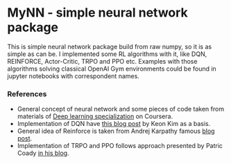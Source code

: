 # MyNN - simple neural network package
This is simple neural network package build from raw numpy, so it is as simple as can be. I implemented some RL algorithms with it, like DQN, 
REINFORCE, Actor-Critic, TRPO and PPO etc. Examples with those algorithms solving classical OpenAI Gym environments 
could be found in jupyter notebooks with correspondent names.

### References
- General concept of neural network and some pieces of code taken from materials of [Deep learning specialization](https://www.coursera.org/specializations/deep-learning)
 on Coursera.
- Implementation of DQN have [this blog post](https://keon.io/deep-q-learning/) by Keon Kim as a basis.
- General idea of Reinforce is taken from Andrej Karpathy famous [blog post](http://karpathy.github.io/2016/05/31/rl/).
- Implementation of TRPO and PPO follows approach presented by Patric Coady [in his blog](https://learningai.io/projects/2017/07/28/ai-gym-workout.html).

